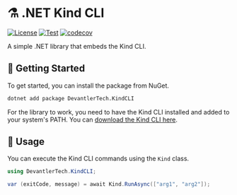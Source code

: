 # ⚗️ .NET Kind CLI

[![License](https://img.shields.io/badge/License-Apache_2.0-blue.svg)](https://opensource.org/licenses/Apache-2.0)
[![Test](https://github.com/devantler-tech/dotnet-kind-cli/actions/workflows/test.yaml/badge.svg)](https://github.com/devantler-tech/dotnet-kind-cli/actions/workflows/test.yaml)
[![codecov](https://codecov.io/gh/devantler-tech/dotnet-kind-cli/graph/badge.svg?token=RhQPb4fE7z)](https://codecov.io/gh/devantler-tech/dotnet-kind-cli)

A simple .NET library that embeds the Kind CLI.

## 🚀 Getting Started

To get started, you can install the package from NuGet.

```bash
dotnet add package DevantlerTech.KindCLI
```

For the library to work, you need to have the Kind CLI installed and added to your system's PATH. You can [download the Kind CLI here](https://kind.sigs.k8s.io/docs/user/quick-start/#installation).

## 📝 Usage

You can execute the Kind CLI commands using the `Kind` class.

```csharp
using DevantlerTech.KindCLI;

var (exitCode, message) = await Kind.RunAsync(["arg1", "arg2"]);
```
